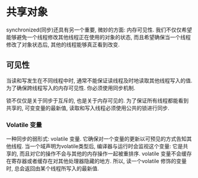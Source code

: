 # 共享对象

synchronized(同步)还具有另一个重要, 微妙的方面: 内存可见性.
我们不仅仅希望能够避免一个线程修改其他线程正在使用的对象的状态,
而且希望确保当一个线程修改了对象状态后, 其他的线程能够真正看到改变.

## 可见性

当读和写发生在不同线程中时, 通常不能保证读线程及时地读取其他线程写入的值.
为了确保跨线程写入的内存可见性. 你必须使用同步机制.

锁不仅仅是关于同步于互斥的, 也是关于内存可见的.
为了保证所有线程都能看到共享的, 可变变量的最新值,
读取和写入线程必须使用公共的锁进行同步.

### Volatile 变量

一种同步的弱形式: volatile 变量.
它确保对一个变量的更新以可预见的方式告知其他线程. 当一个域声明为volatile类型后,
编译器与运行时会监视这个变量: 它是共享的, 而且对它的操作不会与其他的内存操作一起被重排序.
volatile 变量不会缓存在寄存器或者缓存在对其他处理器隐藏的地方.
所以, 读一个volatile 修饰的变量时, 总会返回由某个线程所写入的最新值.
